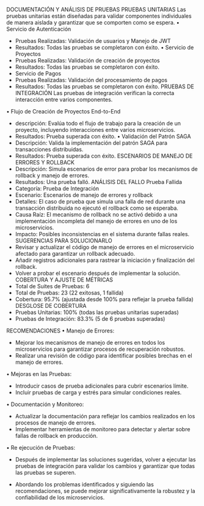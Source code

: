DOCUMENTACIÓN Y ANÁLISIS DE PRUEBAS
PRUEBAS UNITARIAS
Las pruebas unitarias están diseñadas para validar componentes individuales de manera aislada y garantizar que se comporten como se espera.
•	Servicio de Autenticación
-	Pruebas Realizadas: Validación de usuarios y Manejo de JWT
-	Resultados: Todas las pruebas se completaron con éxito.
•	Servicio de Proyectos
-	Pruebas Realizadas: Validación de creación de proyectos
-	Resultados: Todas las pruebas se completaron con éxito.
-	Servicio de Pagos
-	Pruebas Realizadas: Validación del procesamiento de pagos
-	Resultados: Todas las pruebas se completaron con éxito.
PRUEBAS DE INTEGRACIÓN
Las pruebas de integración verifican la correcta interacción entre varios componentes.

•	Flujo de Creación de Proyectos End-to-End
-	descripción: Evalúa todo el flujo de trabajo para la creación de un proyecto, incluyendo interacciones entre varios microservicios.
-	Resultados: Prueba superada con éxito.
•	Validación del Patrón SAGA
-	Descripción: Valida la implementación del patrón SAGA para transacciones distribuidas.
-	Resultados: Prueba superada con éxito.
ESCENARIOS DE MANEJO DE ERRORES Y ROLLBACK
-	Descripción: Simula escenarios de error para probar los mecanismos de rollback y manejo de errores.
-	Resultados: Una prueba falló.
ANÁLISIS DEL FALLO
Prueba Fallida
-	Categoría: Prueba de Integración
-	Escenario: Escenarios de manejo de errores y rollback
-	Detalles: El caso de prueba que simula una falla de red durante una transacción distribuida no ejecutó el rollback como se esperaba.
-	Causa Raíz: El mecanismo de rollback no se activó debido a una implementación incompleta del manejo de errores en uno de los microservicios.
-	Impacto: Posibles inconsistencias en el sistema durante fallas reales.
SUGERENCIAS PARA SOLUCIONARLO
-	Revisar y actualizar el código de manejo de errores en el microservicio afectado para garantizar un rollback adecuado.
-	Añadir registros adicionales para rastrear la iniciación y finalización del rollback.
-	Volver a probar el escenario después de implementar la solución.
COBERTURA Y AJUSTE DE MÉTRICAS
- Total de Suites de Pruebas: 6
- Total de Pruebas: 23 (22 exitosas, 1 fallida)
- Cobertura: 95.7% (ajustada desde 100% para reflejar la prueba fallida)
DESGLOSE DE COBERTURA
-	Pruebas Unitarias: 100% (todas las pruebas unitarias superadas)
-	Pruebas de Integración: 83.3% (5 de 6 pruebas superadas)

RECOMENDACIONES
•	Manejo de Errores:
-	Mejorar los mecanismos de manejo de errores en todos los microservicios para garantizar procesos de recuperación robustos.
-	Realizar una revisión de código para identificar posibles brechas en el manejo de errores.

•	Mejoras en las Pruebas:
-	Introducir casos de prueba adicionales para cubrir escenarios límite.
-	Incluir pruebas de carga y estrés para simular condiciones reales.

•	Documentación y Monitoreo:
-	Actualizar la documentación para reflejar los cambios realizados en los procesos de manejo de errores.
-	Implementar herramientas de monitoreo para detectar y alertar sobre fallas de rollback en producción.

•	Re ejecución de Pruebas:
-	Después de implementar las soluciones sugeridas, volver a ejecutar las pruebas de integración para validar los cambios y garantizar que todas las pruebas se superen.

-	Abordando los problemas identificados y siguiendo las recomendaciones, se puede mejorar significativamente la robustez y la confiabilidad de los microservicios.

